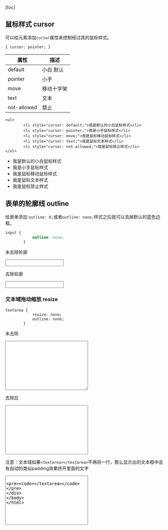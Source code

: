 [toc]

## 鼠标样式 cursor

可以给元素添加`cursor`属性来控制经过其的鼠标样式。

```
{ cursor: pointer; }
```

| 属性        | 描述       |
| ----------- | ---------- |
| default     | 小白 默认  |
| pointer     | 小手       |
| move        | 移动十字架 |
| text        | 文本       |
| not-allowed | 禁止       |

```
<ul>
        <li style="cursor: default;">我是默认的小白鼠标样式</li>
        <li style="cursor: pointer;">我是小手鼠标样式</li>
        <li style="cursor: move;">我是鼠标移动鼠标样式</li>
        <li style="cursor: text;">我是鼠标文本样式</li>
        <li style="cursor: not-allowed;">我是鼠标禁止样式</li>
</ul>
```

<div><ul>
        <li style="cursor: default;">我是默认的小白鼠标样式</li>
        <li style="cursor: pointer;">我是小手鼠标样式</li>
        <li style="cursor: move;">我是鼠标移动鼠标样式</li>
        <li style="cursor: text;">我是鼠标文本样式</li>
        <li style="cursor: not-allowed;">我是鼠标禁止样式</li>
</ul></div>



## 表单的轮廓线 outline

给表单添加 `outline: 0;`或者`outline: none;`样式之后就可以去掉默认的蓝色边框。

```css
input {
            outline: none;
        }
```

未去除轮廓

<div><input type="text"></div>

去除轮廓

<div><input type="text" style="outline:none;"></div>



### 文本域拖动缩放 resize

```
textarea {
            resize: none;
            outline: none;
        }
```

未去除

<textarea name="" id="" cols="30" rows="10"></textarea>

去除后

<textarea name="" id="" cols="30" rows="10" style="outline:none;resize:none;"></textarea>

注意：文本域如果`<textarea></textarea>`不再同一行，那么显示出的文本框中会有自动的类似padding效果挤开里面的文字

<div>
    <textarea name="" id="" cols="30" rows="10" style="outline:none;resize:none;">

    </textarea>

</div>